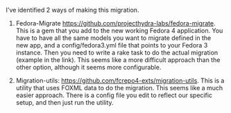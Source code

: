 I've identified 2 ways of making this migration.

1. Fedora-Migrate https://github.com/projecthydra-labs/fedora-migrate. This is a gem that you add to the new working Fedora 4 application. You have to have all the same models you want to migrate defined in the new app, and a config/fedora3.yml file that points to your Fedora 3 instance. Then you need to write a rake task to do the actual migration (example in the link). This seems like a more difficult approach than the other option, although it seems more configurable.

2. Migration-utils: https://github.com/fcrepo4-exts/migration-utils. This is a utility that uses FOXML data to do the migration. This seems like a much easier approach. There is a config file you edit to reflect our specific setup, and then just run the utility. 


